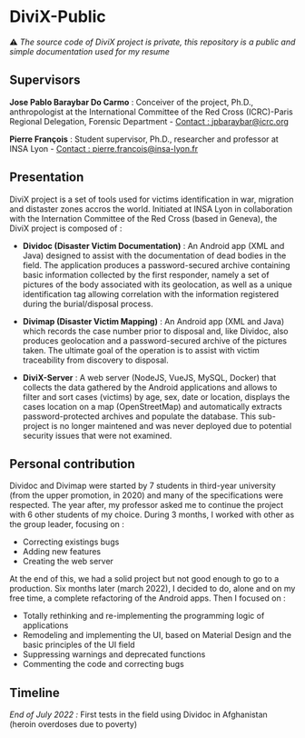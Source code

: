 # DiviX-Public

:warning: *The source code of DiviX project is private, this repository is a public and simple documentation used for my resume*

## Supervisors

**Jose Pablo Baraybar Do Carmo** : Conceiver of the project, Ph.D., anthropologist at the International Committee of the Red Cross (ICRC)-Paris Regional Delegation, Forensic Department - [Contact : jpbaraybar@icrc.org](mailto:jpbaraybar@icrc.org)

**Pierre François** : Student supervisor, Ph.D., researcher and professor at INSA Lyon - [Contact : pierre.francois@insa-lyon.fr](mailto:pierre.francois@insa-lyon.fr)

## Presentation

DiviX project is a set of tools used for victims identification in war, migration and distaster zones accros the world.
Initiated at INSA Lyon in collaboration with the Internation Committee of the Red Cross (based in Geneva), the DiviX project is composed of :

- **Dividoc (Disaster Victim Documentation)** : An Android app (XML and Java) designed to assist with the documentation of dead bodies
in the field. The application produces a password-secured archive containing basic
information collected by the first responder, namely a set of pictures of the body associated
with its geolocation, as well as a unique identification tag allowing correlation with the
information registered during the burial/disposal process.

- **Divimap (Disaster Victim Mapping)** : An Android app (XML and Java) which records the case number prior to disposal and, like Dividoc, also produces geolocation and
a password-secured archive of the pictures taken. The ultimate goal of the operation is to
assist with victim traceability from discovery to disposal.

- **DiviX-Server** : A web server (NodeJS, VueJS, MySQL, Docker) that collects the data gathered by the Android applications and allows to filter and sort cases (victims) by age, sex, date or location, displays the cases location on a map (OpenStreetMap) and automatically extracts password-protected archives and populate the database. This sub-project is no longer maintened and was never deployed due to potential security issues that were not examined.

## Personal contribution

Dividoc and Divimap were started by 7 students in third-year university (from the upper promotion, in 2020) and many of the specifications were respected. The year after, my professor asked me to continue the project with 6 other students of my choice. During 3 months, I worked with other as the group leader, focusing on :
- Correcting existings bugs
- Adding new features
- Creating the web server

At the end of this, we had a solid project but not good enough to go to a production.
Six months later (march 2022), I decided to do, alone and on my free time, a complete refactoring of the Android apps. Then I focused on :
- Totally rethinking and re-implementing the programming logic of applications
- Remodeling and implementing the UI, based on Material Design and the basic principles of the UI field
- Suppressing warnings and deprecated functions
- Commenting the code and correcting bugs

## Timeline

*End of July 2022 :* First tests in the field using Dividoc in Afghanistan (heroin overdoses due to poverty)
